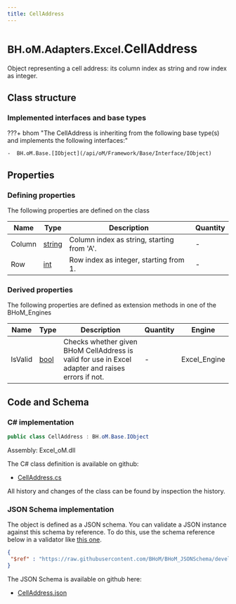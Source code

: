 ```yaml
---
title: CellAddress
---
```


# <small>BH.oM.Adapters.Excel.</small>**CellAddress**

Object representing a cell address: its column index as string and row index as integer.

## Class structure

### Implemented interfaces and base types

???+ bhom "The CellAddress is inheriting from the following base type(s) and implements the following interfaces:"

    -  BH.oM.Base.[IObject](/api/oM/Framework/Base/Interface/IObject)


## Properties



### Defining properties

The following properties are defined on the class

| Name             | Type             | Description      | Quantity         |
|------------------|------------------|------------------|------------------|
| Column | [string](https://learn.microsoft.com/en-us/dotnet/api/System.String?view=netstandard-2.0) | Column index as string, starting from 'A'. | - |
| Row | [int](https://learn.microsoft.com/en-us/dotnet/api/System.Int32?view=netstandard-2.0) | Row index as integer, starting from 1. | - |


### Derived properties

The following properties are defined as extension methods in one of the BHoM_Engines

| Name             | Type             | Description      | Quantity         | Engine           |
|------------------|------------------|------------------|------------------|------------------|
| IsValid | [bool](https://learn.microsoft.com/en-us/dotnet/api/System.Boolean?view=netstandard-2.0) | Checks whether given BHoM CellAddress is valid for use in Excel adapter and raises errors if not. | - | Excel_Engine |


## Code and Schema

### C# implementation

``` C# title="C#"
public class CellAddress : BH.oM.Base.IObject
```

Assembly: Excel_oM.dll

The C# class definition is available on github:

- [CellAddress.cs](https://github.com/BHoM/Excel_Toolkit/blob/develop/Excel_oM/Address\CellAddress.cs)

All history and changes of the class can be found by inspection the history.
### JSON Schema implementation

The object is defined as a JSON schema. You can validate a JSON instance against this schema by reference. To do this, use the schema reference below in a validator like [this one](https://www.jsonschemavalidator.net/).

``` json title="JSON Schema"
{
 "$ref" : "https://raw.githubusercontent.com/BHoM/BHoM_JSONSchema/develop/Excel_oM/CellAddress.json"
}
```

The JSON Schema is available on github here:

- [CellAddress.json](https://github.com/BHoM/BHoM_JSONSchema/blob/develop/Excel_oM/CellAddress.json)

